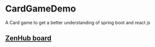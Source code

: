 # CardGameDemo
A Card game to get a better understanding of spring boot and react js
## [ZenHub board](https://app.zenhub.com/workspaces/cardgamedemo-5ed676f6e913e832e36c84db/board?repos=268841371)
